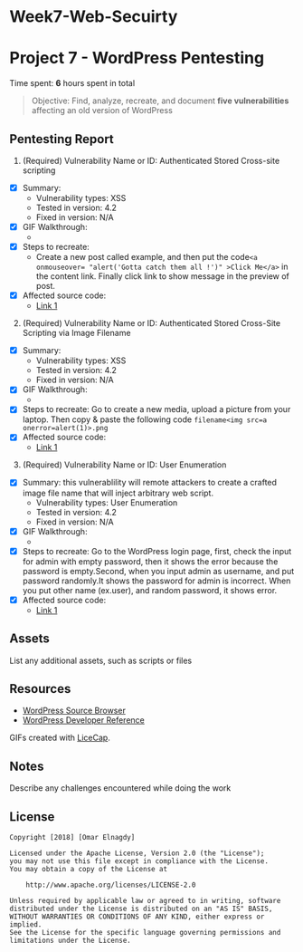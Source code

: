 # Week7-Web-Secuirty
# Project 7 - WordPress Pentesting

Time spent: **6** hours spent in total

> Objective: Find, analyze, recreate, and document **five vulnerabilities** affecting an old version of WordPress

## Pentesting Report

1. (Required) Vulnerability Name or ID: Authenticated Stored Cross-site scripting
  - [x] Summary: 
    - Vulnerability types: XSS
    - Tested in version: 4.2
    - Fixed in version: N/A
  - [x] GIF Walkthrough: 
     - <img src='Challenge1 Video.gif' title='XSS' width='' alt='' />
  - [x] Steps to recreate: 
      - Create a new post called example, and then put the code```<a onmouseover= "alert('Gotta catch them all !')" >Click Me</a>``` in           the content link. Finally click link to show message in the preview of post. 
  - [x] Affected source code:
    - [Link 1](https://core.trac.wordpress.org/browser/tags/version/src/source_file.php)
2. (Required) Vulnerability Name or ID: Authenticated Stored Cross-Site Scripting via Image Filename
  - [x] Summary: 
    - Vulnerability types: XSS
    - Tested in version: 4.2
    - Fixed in version: N/A
  - [x] GIF Walkthrough: 
     - <img src='Challenge2 Video.gif' title='XSS' width='' alt='' />   
  - [x] Steps to recreate: 
      Go to create a new media, upload a picture from your laptop. Then copy & paste the following code
        ```
           filename<img src=a onerror=alert(1)>.png
        ```
  - [x] Affected source code:
    - [Link 1](https://core.trac.wordpress.org/browser/tags/version/src/source_file.php)
3. (Required) Vulnerability Name or ID: User Enumeration
  - [x] Summary: this vulnerablility will remote attackers to create a crafted image file name that will inject arbitrary web script. 
    - Vulnerability types: User Enumeration 
    - Tested in version: 4.2
    - Fixed in version: N/A
  - [x] GIF Walkthrough: 
    - <img src='Challenge4 Video.gif' title='XSS' width='' alt='' />  
  - [x] Steps to recreate: 
       Go to the WordPress login page, first, check the input for admin with empty password,
       then it shows the error because the password is empty.Second, when you input admin as    username, and put password randomly.It            shows the password for admin is incorrect. When you put other name (ex.user), and random password, it shows error. 
  - [x] Affected source code:
    - [Link 1](https://core.trac.wordpress.org/browser/tags/version/src/source_file.php)

## Assets

List any additional assets, such as scripts or files

## Resources

- [WordPress Source Browser](https://core.trac.wordpress.org/browser/)
- [WordPress Developer Reference](https://developer.wordpress.org/reference/)

GIFs created with [LiceCap](http://www.cockos.com/licecap/).

## Notes

Describe any challenges encountered while doing the work

## License

    Copyright [2018] [Omar Elnagdy]

    Licensed under the Apache License, Version 2.0 (the "License");
    you may not use this file except in compliance with the License.
    You may obtain a copy of the License at

        http://www.apache.org/licenses/LICENSE-2.0

    Unless required by applicable law or agreed to in writing, software
    distributed under the License is distributed on an "AS IS" BASIS,
    WITHOUT WARRANTIES OR CONDITIONS OF ANY KIND, either express or implied.
    See the License for the specific language governing permissions and
    limitations under the License.
